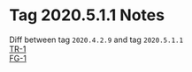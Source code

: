 Tag 2020.5.1.1 Notes  
====  
Diff between tag `2020.4.2.9` and  tag `2020.5.1.1`  
[TR-1](https://intouchhealth.atlassian.net/browse/TR-1)  
[FG-1](https://intouchhealth.atlassian.net/browse/FG-1)